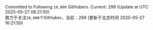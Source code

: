 Committed to Following `10,000` GitHubers. Current: <!-- FOLLOWING_COUNT -->299<!-- FOLLOWING_COUNT --> (Update at UTC <!-- LAST_UPDATED -->2025-05-27 08:21:50<!-- LAST_UPDATED -->)<br>
致力于关注`10,000`个GitHuber。当前：<!-- FOLLOWING_COUNT -->299<!-- FOLLOWING_COUNT --> (更新于北京时间 <!-- LAST_UPDATED_CST -->2025-05-27 16:21:50<!-- LAST_UPDATED_CST -->)
